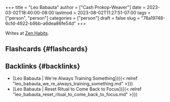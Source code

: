 +++
title = "Leo Babauta"
author = ["Cash Prokop-Weaver"]
date = 2023-03-02T18:40:00-08:00
lastmod = 2023-08-02T11:27:51-07:00
tags = ["person", "person"]
categories = ["person"]
draft = false
slug = "78a19748-6cfd-4922-b9bb-a6dea86fe54d"
+++

Writes at [Zen Habits](https://zenhabits.net/).


## Flashcards {#flashcards}


## Backlinks {#backlinks}

-   [Leo Babauta | We're Always Training Something]({{< relref "leo_babauta_we_re_always_training_something.md" >}})
-   [Leo Babauta | Reset Ritual to Come Back to Focus]({{< relref "leo_babauta_reset_ritual_to_come_back_to_focus.md" >}})
